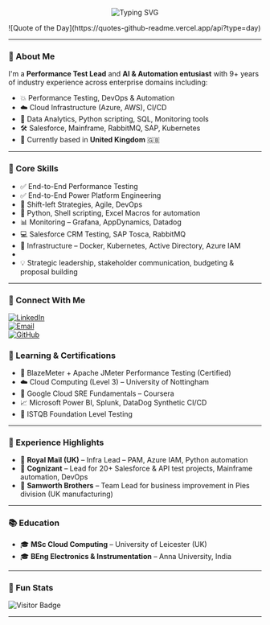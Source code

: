 <!-- Banner -->
<p align="center">

  <img src="https://readme-typing-svg.demolab.com?font=Fira+Code&size=30&pause=500&color=3D54CE&center=true&vCenter=true&width=1200&lines=Hi+I'm+Srinivaas+Jaganaathan!;Performance+Test+Lead+%7C+M.Sc.+Cloud+Computing+%7C+Project+Management;9%2B+Years+of+Expertise+in+Tech+%26+Leadership" alt="Typing SVG" />
</p>
</p>
![Quote of the Day](https://quotes-github-readme.vercel.app/api?type=day)

---

### 👋 About Me

I'm a **Performance Test Lead** and **AI & Automation entusiast** with 9+ years of industry experience across enterprise domains including:

- 💥 Performance Testing, DevOps & Automation
- ☁️ Cloud Infrastructure (Azure, AWS), CI/CD
- 🧠 Data Analytics, Python scripting, SQL, Monitoring tools
- 🛠️ Salesforce, Mainframe, RabbitMQ, SAP, Kubernetes
- 📍 Currently based in **United Kingdom** 🇬🇧

---

### 🚀 Core Skills

- ✅ End-to-End Performance Testing 
- ✅ End-to-End Power Platform Engineering
- 🔄 Shift-left Strategies, Agile, DevOps
- 🐍 Python, Shell scripting, Excel Macros for automation
- 📊 Monitoring – Grafana, AppDynamics, Datadog
- 💻 Salesforce CRM Testing, SAP Tosca, RabbitMQ
- 🧠 Infrastructure – Docker, Kubernetes, Active Directory, Azure IAM
- 
- 💡 Strategic leadership, stakeholder communication, budgeting & proposal building

---

### 🔗 Connect With Me

[![LinkedIn](https://img.shields.io/badge/-LinkedIn-blue?style=flat-square&logo=linkedin&logoColor=white)](https://linkedin.com/in/srinivaasj)  
[![Email](https://img.shields.io/badge/-Email-red?style=flat-square&logo=gmail&logoColor=white)](mailto:srinivaasjag@gmail.com)  
[![GitHub](https://img.shields.io/badge/-GitHub-black?style=flat-square&logo=github&logoColor=white)](https://github.com/SrinivaasJaganaathan)

### 🧠 Learning & Certifications

- 🧪 BlazeMeter + Apache JMeter Performance Testing (Certified)
- ☁️ Cloud Computing (Level 3) – University of Nottingham
- 🎯 Google Cloud SRE Fundamentals – Coursera
- 📈 Microsoft Power BI, Splunk, DataDog Synthetic CI/CD
- 📖 ISTQB Foundation Level Testing

---

### 💼 Experience Highlights

- 🏢 **Royal Mail (UK)** – Infra Lead – PAM, Azure IAM, Python automation
- 🏢 **Cognizant** – Lead for 20+ Salesforce & API test projects, Mainframe automation, DevOps
- 🏢 **Samworth Brothers** – Team Lead for business improvement in Pies division (UK manufacturing)

---

### 📚 Education

- 🎓 **MSc Cloud Computing** – University of Leicester (UK)
- 🎓 **BEng Electronics & Instrumentation** – Anna University, India

---

### 📍 Fun Stats

![Visitor Badge](https://komarev.com/ghpvc/?username=SrinivaasJaganaathan&color=brightgreen)

---

